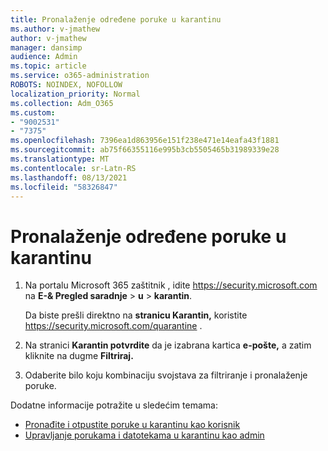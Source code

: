 ```yaml
---
title: Pronalaženje određene poruke u karantinu
ms.author: v-jmathew
author: v-jmathew
manager: dansimp
audience: Admin
ms.topic: article
ms.service: o365-administration
ROBOTS: NOINDEX, NOFOLLOW
localization_priority: Normal
ms.collection: Adm_O365
ms.custom:
- "9002531"
- "7375"
ms.openlocfilehash: 7396ea1d863956e151f238e471e14eafa43f1881
ms.sourcegitcommit: ab75f66355116e995b3cb5505465b31989339e28
ms.translationtype: MT
ms.contentlocale: sr-Latn-RS
ms.lasthandoff: 08/13/2021
ms.locfileid: "58326847"
---
```

# <a name="find-a-specific-quarantined-message"></a>Pronalaženje određene poruke u karantinu

1. Na portalu Microsoft 365 zaštitnik , idite <https://security.microsoft.com> na **E-& Pregled saradnje** \> **u** \> **karantin**.

   Da biste prešli direktno na **stranicu Karantin,** koristite <https://security.microsoft.com/quarantine> .

2. Na stranici **Karantin potvrdite** da je izabrana kartica **e-pošte,** a zatim kliknite na dugme **Filtriraj.**
3. Odaberite bilo koju kombinaciju svojstava za filtriranje i pronalaženje poruke.

Dodatne informacije potražite u sledećim temama:

- [Pronađite i otpustite poruke u karantinu kao korisnik](https://docs.microsoft.com/microsoft-365/security/office-365-security/find-and-release-quarantined-messages-as-a-user)
- [Upravljanje porukama i datotekama u karantinu kao admin](https://docs.microsoft.com/microsoft-365/security/office-365-security/manage-quarantined-messages-and-files)
